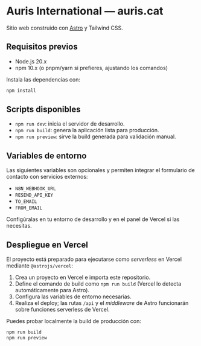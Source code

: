 # Auris International — auris.cat

Sitio web construido con [Astro](https://astro.build/) y Tailwind CSS.

## Requisitos previos

- Node.js 20.x
- npm 10.x (o pnpm/yarn si prefieres, ajustando los comandos)

Instala las dependencias con:

```bash
npm install
```

## Scripts disponibles

- `npm run dev`: inicia el servidor de desarrollo.
- `npm run build`: genera la aplicación lista para producción.
- `npm run preview`: sirve la build generada para validación manual.

## Variables de entorno

Las siguientes variables son opcionales y permiten integrar el formulario de contacto con servicios externos:

- `N8N_WEBHOOK_URL`
- `RESEND_API_KEY`
- `TO_EMAIL`
- `FROM_EMAIL`

Configúralas en tu entorno de desarrollo y en el panel de Vercel si las necesitas.

## Despliegue en Vercel

El proyecto está preparado para ejecutarse como _serverless_ en Vercel mediante `@astrojs/vercel`:

1. Crea un proyecto en Vercel e importa este repositorio.
2. Define el comando de build como `npm run build` (Vercel lo detecta automáticamente para Astro).
3. Configura las variables de entorno necesarias.
4. Realiza el deploy; las rutas `/api` y el _middleware_ de Astro funcionarán sobre funciones serverless de Vercel.

Puedes probar localmente la build de producción con:

```bash
npm run build
npm run preview
```